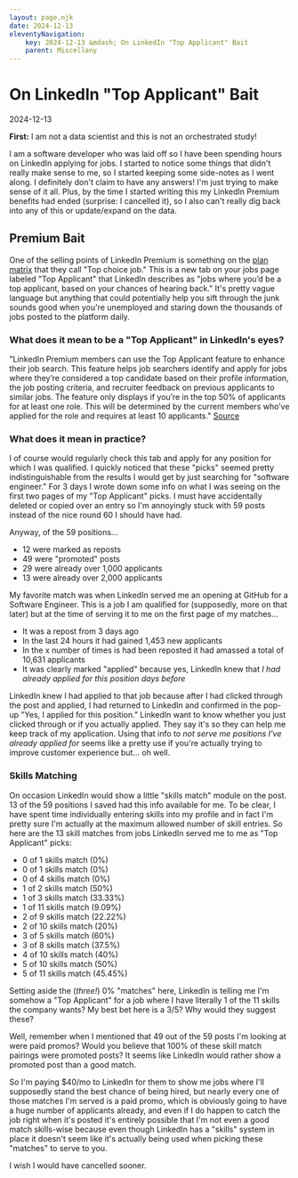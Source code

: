 ```yaml
---
layout: page.njk
date: 2024-12-13
eleventyNavigation:
    key: 2024-12-13 &mdash; On LinkedIn "Top Applicant" Bait
    parent: Miscellany
---
```


# On LinkedIn "Top Applicant" Bait
<div class="post-date">2024-12-13</div>

**First:** I am not a data scientist and this is not an orchestrated study! 

I am a software developer who was laid off so I have been spending hours on LinkedIn applying for jobs. I started to notice some things that didn't really make sense to me, so I started keeping some side-notes as I went along. I definitely don't claim to have any answers! I'm just trying to make sense of it all. Plus, by the time I started writing this my LinkedIn Premium benefits had ended (surprise: I cancelled it), so I also can't really dig back into any of this or update/expand on the data.

## Premium Bait

One of the selling points of LinkedIn Premium is something on the [plan matrix](https://www.linkedin.com/help/linkedin/answer/a545596/linkedin-free-accounts-and-premium-subscriptions?lang=en) that they call "Top choice job." This is a new tab on your jobs page labeled "Top Applicant" that LinkedIn describes as "jobs where you’d be a top applicant, based on your chances of hearing back." It's pretty vague language but anything that could potentially help you sift through the junk sounds good when you're unemployed and staring down the thousands of jobs posted to the platform daily.

### What does it mean to be a "Top Applicant" in LinkedIn's eyes?

"LinkedIn Premium members can use the Top Applicant feature to enhance their job search. This feature helps job searchers identify and apply for jobs where they’re considered a top candidate based on their profile information, the job posting criteria, and recruiter feedback on previous applicants to similar jobs. The feature only displays if you’re in the top 50% of applicants for at least one role. This will be determined by the current members who’ve applied for the role and requires at least 10 applicants." [Source](https://www.linkedin.com/help/linkedin/answer/a548337/using-the-top-applicant-feature-to-apply-for-jobs?lang=en)

### What does it mean in practice?

I of course would regularly check this tab and apply for any position for which I was qualified. I quickly noticed that these "picks" seemed pretty indistinguishable from the results I would get by just searching for "software engineer." For 3 days I wrote down some info on what I was seeing on the first two pages of my "Top Applicant" picks. I must have accidentally deleted or copied over an entry so I'm annoyingly stuck with 59 posts instead of the nice round 60 I should have had. 

Anyway, of the 59 positions...
- 12 were marked as reposts
- 49 were "promoted" posts
- 29 were already over 1,000 applicants
- 13 were already over 2,000 applicants

My favorite match was when LinkedIn served me an opening at GitHub for a Software Engineer. This is a job I am qualified for (supposedly, more on that later) but at the time of serving it to me on the first page of my matches...
- It was a repost from 3 days ago
- In the last 24 hours it had gained 1,453 new applicants
- In the x number of times is had been reposted it had amassed a total of 10,631 applicants
- It was clearly marked "applied" because yes, LinkedIn knew that *I had already applied for this position days before*

LinkedIn knew I had applied to that job because after I had clicked through the post and applied, I had returned to LinkedIn and confirmed in the pop-up "Yes, I applied for this position." LinkedIn want to know whether you just clicked through or if you actually applied. They say it's so they can help me keep track of my application. Using that info to *not serve me positions I've already applied for* seems like a pretty use if you're actually trying to improve customer experience but... oh well.

### Skills Matching

On occasion LinkedIn would show a little "skills match" module on the post. 13 of the 59 positions I saved had this info available for me. To be clear, I have spent time individually entering skills into my profile and in fact I'm pretty sure I'm actually at the maximum allowed number of skill entries. So here are the 13 skill matches from jobs LinkedIn served me to me as "Top Applicant" picks:

- 0 of 1 skills match (0%)
- 0 of 1 skills match (0%)
- 0 of 4 skills match (0%)
- 1 of 2 skills match (50%)
- 1 of 3 skills match (33.33%)
- 1 of 11 skills match (9.09%)
- 2 of 9 skills match (22.22%)
- 2 of 10 skills match (20%)
- 3 of 5 skills match (60%)
- 3 of 8 skills match (37.5%)
- 4 of 10 skills match (40%)
- 5 of 10 skills match (50%)
- 5 of 11 skills match (45.45%)

Setting aside the (*three!*) 0% "matches" here, LinkedIn is telling me I'm somehow a "Top Applicant" for a job where I have literally 1 of the 11 skills the company wants? My best bet here is a 3/5? Why would they suggest these?

Well, remember when I mentioned that 49 out of the 59 posts I'm looking at were paid promos? Would you believe that 100% of these skill match pairings were promoted posts? It seems like LinkedIn would rather show a promoted post than a good match.

So I'm paying $40/mo to LinkedIn for them to show me jobs where I'll supposedly stand the best chance of being hired, but nearly every one of those matches I'm served is a paid promo, which is obviously going to have a huge number of applicants already, and even if I do happen to catch the job right when it's posted it's entirely possible that I'm not even a good match skills-wise because even though LinkedIn has a "skills" system in place it doesn't seem like it's actually being used when picking these "matches" to serve to you.

I wish I would have cancelled sooner.
